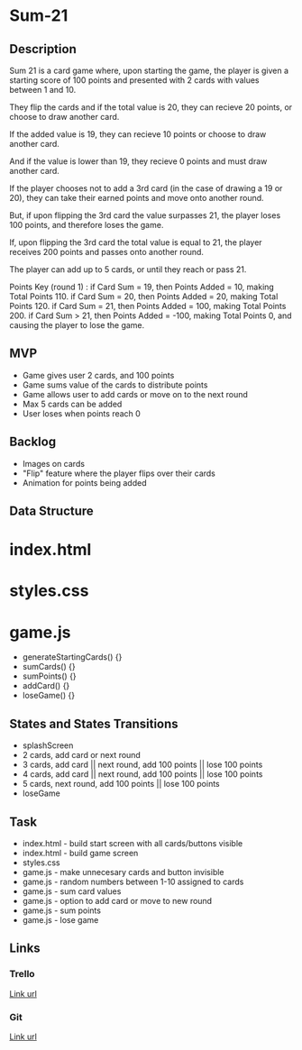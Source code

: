 # Sum-21
## Description
Sum 21 is a card game where, upon starting the game, the player is given a starting score of 100 points and presented with 2 cards with values between 1 and 10. 

They flip the cards and if the total value is 20, they can recieve 20 points, or choose to draw another card. 

If the added value is 19, they  can recieve 10 points or choose to draw another card. 

And if the value is lower than 19, they recieve 0 points and must draw another card.

If the player chooses not to add a 3rd card (in the case of drawing a 19 or 20), they can take their earned points and move onto another round.

But, if upon flipping the 3rd card the value surpasses 21, the player loses 100 points, and therefore loses the game. 

If, upon flipping the 3rd card the total value is equal to 21, the player receives 200 points and passes onto another round.

The player can add up to 5 cards, or until they reach or pass 21.


Points Key (round 1) :
if Card Sum = 19, then Points Added = 10, making Total Points 110.
if Card Sum = 20, then Points Added = 20, making Total Points 120.
if Card Sum = 21, then Points Added = 100, making Total Points 200.
if Card Sum > 21, then Points Added = -100, making Total Points 0, and causing the player to lose the game. 

## MVP
- Game gives user 2 cards, and 100 points
- Game sums value of the cards to distribute points
- Game allows user to add cards or move on to the next round 
- Max 5 cards can be added
- User loses when points reach 0

## Backlog
- Images on cards
- "Flip" feature where the player flips over their cards
- Animation for points being added

## Data Structure
# index.html
# styles.css

# game.js
- generateStartingCards() {}
- sumCards() {}
- sumPoints() {}
- addCard() {}
- loseGame() {}

## States and States Transitions
- splashScreen
- 2 cards, add card or next round
- 3 cards, add card || next round, add 100 points || lose 100 points
- 4 cards, add card || next round, add 100 points || lose 100 points
- 5 cards, next round, add 100 points || lose 100 points
- loseGame

## Task
- index.html - build start screen with all cards/buttons visible
- index.html - build game screen
- styles.css
- game.js - make unnecesary cards and button invisible
- game.js - random numbers between 1-10 assigned to cards
- game.js - sum card values
- game.js - option to add card or move to new round
- game.js - sum points
- game.js - lose game

## Links 

### Trello 
[Link url](https://trello.com/b/QPjHHmSR/sum-21)

### Git 
[Link url](https://github.com/l-reilly/Sum-21/blob/main/README.md)

